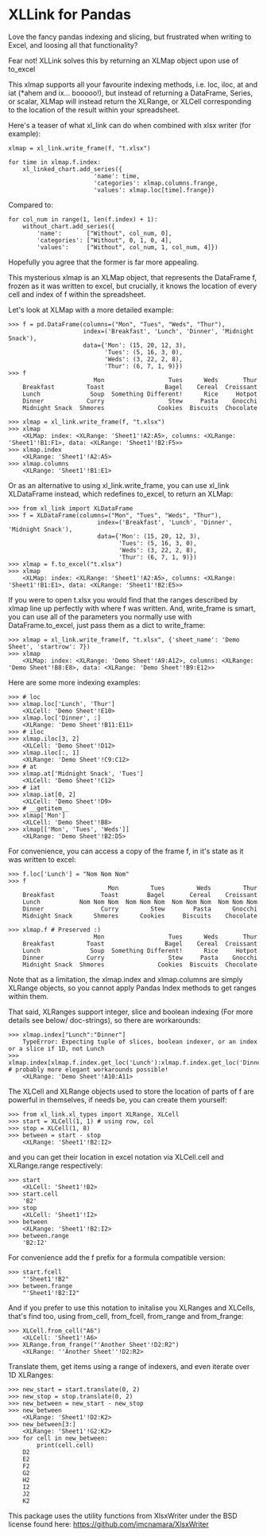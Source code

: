 # XLLink for Pandas

Love the fancy pandas indexing and slicing, but frustrated when writing to Excel, and loosing all that functionality?

Fear not! XLLink solves this by returning an XLMap object upon use of to_excel

This xlmap supports all your favourite indexing methods, i.e. loc, iloc, at and iat (*ahem and ix... booooo!), but instead of returning a DataFrame, Series, or scalar, XLMap will instead return the XLRange, or XLCell corresponding to the location of the result within your spreadsheet.

Here's a teaser of what xl_link can do when combined with xlsx writer (for example):

    xlmap = xl_link.write_frame(f, "t.xlsx")

    for time in xlmap.f.index:
        xl_linked_chart.add_series({
                            'name': time,
                            'categories': xlmap.columns.frange,
                            'values': xlmap.loc[time].frange})

Compared to:

    for col_num in range(1, len(f.index) + 1):
        without_chart.add_series({
            'name':       ["Without", col_num, 0],
            'categories': ["Without", 0, 1, 0, 4],
            'values':     ["Without", col_num, 1, col_num, 4]})

Hopefully you agree that the former is far more appealing.

This mysterious xlmap is an XLMap object, that represents the DataFrame f, frozen as it was written to excel, but crucially, it knows the location of every cell and index of f within the spreadsheet.

Let's look at XLMap with a more detailed example:

    >>> f = pd.DataFrame(columns=("Mon", "Tues", "Weds", "Thur"),
                         index=('Breakfast', 'Lunch', 'Dinner', 'Midnight Snack'),
                         data={'Mon': (15, 20, 12, 3),
                               'Tues': (5, 16, 3, 0),
                               'Weds': (3, 22, 2, 8),
                               'Thur': (6, 7, 1, 9)})
    >>> f
                            Mon                  Tues      Weds       Thur
        Breakfast         Toast                 Bagel    Cereal  Croissant
        Lunch              Soup  Something Different!      Rice     Hotpot
        Dinner            Curry                  Stew     Pasta    Gnocchi
        Midnight Snack  Shmores               Cookies  Biscuits  Chocolate

    >>> xlmap = xl_link.write_frame(f, "t.xlsx")
    >>> xlmap
        <XLMap: index: <XLRange: 'Sheet1'!A2:A5>, columns: <XLRange: 'Sheet1'!B1:F1>, data: <XLRange: 'Sheet1'!B2:F5>>
    >>> xlmap.index
        <XLRange: 'Sheet1'!A2:A5>
    >>> xlmap.columns
        <XLRange: 'Sheet1'!B1:E1>

Or as an alternative to using xl_link.write_frame, you can use xl_link XLDataFrame instead, which redefines to_excel, to return an XLMap:

    >>> from xl_link import XLDataFrame
    >>> f = XLDataFrame(columns=("Mon", "Tues", "Weds", "Thur"),
                             index=('Breakfast', 'Lunch', 'Dinner', 'Midnight Snack'),
                             data={'Mon': (15, 20, 12, 3),
                                   'Tues': (5, 16, 3, 0),
                                   'Weds': (3, 22, 2, 8),
                                   'Thur': (6, 7, 1, 9)})
    >>> xlmap = f.to_excel("t.xlsx")
    >>> xlmap
        <XLMap: index: <XLRange: 'Sheet1'!A2:A5>, columns: <XLRange: 'Sheet1'!B1:E1>, data: <XLRange: 'Sheet1'!B2:E5>>


If you were to open t.xlsx you would find that the ranges described by xlmap line up perfectly with where f was written. And, write_frame is smart, you can use all of the parameters you normally use with DataFrame.to_excel, just pass them as a dict to write_frame:

    >>> xlmap = xl_link.write_frame(f, "t.xlsx", {'sheet_name': 'Demo Sheet', 'startrow': 7})
    >>> xlmap
        <XLMap: index: <XLRange: 'Demo Sheet'!A9:A12>, columns: <XLRange: 'Demo Sheet'!B8:E8>, data: <XLRange: 'Demo Sheet'!B9:E12>>

Here are some more indexing examples:

    >>> # loc
    >>> xlmap.loc['Lunch', 'Thur']
        <XLCell: 'Demo Sheet'!E10>
    >>> xlmap.loc['Dinner', :]
        <XLRange: 'Demo Sheet'!B11:E11>
    >>> # iloc
    >>> xlmap.iloc[3, 2]
        <XLCell: 'Demo Sheet'!D12>
    >>> xlmap.iloc[:, 1]
        <XLRange: 'Demo Sheet'!C9:C12>
    >>> # at
    >>> xlmap.at['Midnight Snack', 'Tues']
        <XLCell: 'Demo Sheet'!C12>
    >>> # iat
    >>> xlmap.iat[0, 2]
        <XLCell: 'Demo Sheet'!D9>
    >>> # __getitem__
    >>> xlmap['Mon']
        <XLCell: 'Demo Sheet'!B8>
    >>> xlmap[['Mon', 'Tues', 'Weds']]
        <XLRange: 'Demo Sheet'!B2:D5>

For convenience, you can access a copy of the frame f, in it's state as it was written to excel:

    >>> f.loc['Lunch'] = "Nom Nom Nom"
    >>> f
                                Mon         Tues         Weds         Thur
        Breakfast             Toast        Bagel       Cereal    Croissant
        Lunch           Nom Nom Nom  Nom Nom Nom  Nom Nom Nom  Nom Nom Nom
        Dinner                Curry         Stew        Pasta      Gnocchi
        Midnight Snack      Shmores      Cookies     Biscuits    Chocolate

    >>> xlmap.f # Preserved :)
                            Mon                  Tues      Weds       Thur
        Breakfast         Toast                 Bagel    Cereal  Croissant
        Lunch              Soup  Something Different!      Rice     Hotpot
        Dinner            Curry                  Stew     Pasta    Gnocchi
        Midnight Snack  Shmores               Cookies  Biscuits  Chocolate


Note that as a limitation, the xlmap.index and xlmap.columns are simply XLRange objects, so you cannot apply Pandas Index methods to get ranges within them.

That said, XLRanges support integer, slice and boolean indexing (For more details see below/ doc-strings), so there are workarounds:

    >>> xlmap.index["Lunch":"Dinner"]
        TypeError: Expecting tuple of slices, boolean indexer, or an index or a slice if 1D, not Lunch
    >>> xlmap.index[xlmap.f.index.get_loc('Lunch'):xlmap.f.index.get_loc('Dinner')] # probably more elegant workarounds possible!
        <XLRange: 'Demo Sheet'!A10:A11>


The XLCell and XLRange objects used to store the location of parts of f are powerful in themselves, if needs be, you can create them yourself:

    >>> from xl_link.xl_types import XLRange, XLCell
    >>> start = XLCell(1, 1) # using row, col
    >>> stop = XLCell(1, 8)
    >>> between = start - stop
        <XLRange: 'Sheet1'!B2:I2>

and you can get their location in excel notation via XLCell.cell and XLRange.range respectively:

    >>> start
        <XLCell: 'Sheet1'!B2>
    >>> start.cell
        'B2'
    >>> stop
        <XLCell: 'Sheet1'!I2>
    >>> between
        <XLRange: 'Sheet1'!B2:I2>
    >>> between.range
        'B2:I2'

For convenience add the f prefix for a formula compatible version:

    >>> start.fcell
        "'Sheet1'!B2"
    >>> between.frange
        "'Sheet1'!B2:I2"

And if you prefer to use this notation to initalise you XLRanges and XLCells, that's find too, using from_cell, from_fcell, from_range and from_frange:

    >>> XLCell.from_cell("A6")
        <XLCell: 'Sheet1'!A6>
    >>> XLRange.from_frange("'Another Sheet'!D2:R2")
        <XLRange: ''Another Sheet''!D2:R2>


Translate them, get items using a range of indexers, and even iterate over 1D XLRanges:

    >>> new_start = start.translate(0, 2)
    >>> new_stop = stop.translate(0, 2)
    >>> new_between = new_start - new_stop
    >>> new_between
        <XLRange: 'Sheet1'!D2:K2>
    >>> new_between[3:]
        <XLRange: 'Sheet1'!G2:K2>
    >>> for cell in new_between:
            print(cell.cell)
        D2
        E2
        F2
        G2
        H2
        I2
        J2
        K2

This package uses the utility functions from XlsxWriter under the BSD license found here: https://github.com/jmcnamara/XlsxWriter